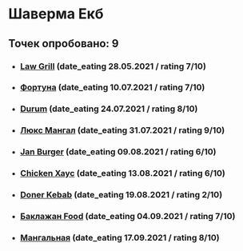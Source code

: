 # Шаверма Екб
## Точек опробовано: 9

- ### [Law Grill](https://vk.com/wall-94096426_19270) (date_eating 28.05.2021 / rating 7/10)
- ### [Фортуна](https://vk.com/wall-94096426_19283) (date_eating 10.07.2021 / rating 7/10)
- ### [Durum](https://vk.com/wall-94096426_19355) (date_eating 24.07.2021 / rating 8/10)
- ### [Люкс Мангал](https://vk.com/wall-94096426_19383) (date_eating 31.07.2021 / rating 9/10)
- ### [Jan Burger](https://vk.com/wall-94096426_19428) (date_eating 09.08.2021 / rating 6/10)
- ### [Chicken Хаус](https://vk.com/wall-94096426_19452) (date_eating 13.08.2021 / rating 6/10)
- ### [Doner Kebab](https://vk.com/wall-94096426_19558) (date_eating 19.08.2021 / rating 2/10)
- ### [Баклажан Food](https://vk.com/wall-94096426_19579) (date_eating 04.09.2021 / rating 7/10)
- ### [Мангальная](https://vk.com/wall-94096426_19677) (date_eating 17.09.2021 / rating 8/10)
